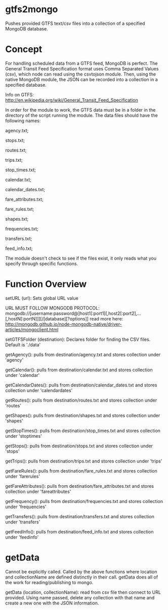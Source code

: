gtfs2mongo
==========

Pushes provided GTFS text/csv files into a collection of a specified MongoDB database.

Concept
===

For handling scheduled data from a GTFS feed, MongoDB is perfect. The General Transit Feed Specification format uses Comma Separated Values (csv), which node can read using the csvtojson module. Then, using the native MongoDB module, the JSON can be recorded into a collection in a specified database. 

Info on GTFS: http://en.wikipedia.org/wiki/General_Transit_Feed_Specification

In order for the module to work, the GTFS data must be in a folder in the directory of the script running the module. The data files should have the following names:


agency.txt;

stops.txt;

routes.txt;

trips.txt;

stop_times.txt;

calendar.txt;

calendar_dates.txt;

fare_attributes.txt;

fare_rules.txt;

shapes.txt;

frequencies.txt;

transfers.txt;

feed_info.txt;

The module doesn't check to see if the files exist, it only reads what you specify through specific functions.

Function Overview
========

setURL (url):
  Sets global URL value 
  
URL MUST FOLLOW MONGODB PROTOCOL:   mongodb://[username:password@]host1[:port1][,host2[:port2],...[,hostN[:portN]]][/[database][?options]]
read more here: http://mongodb.github.io/node-mongodb-native/driver-articles/mongoclient.html 
  
setGTFSFolder (destination):
  Declares folder for finding the CSV files. Default is './data'
  
getAgency():
  pulls from destination/agency.txt and stores collection under 'agency'
  
getCalendar():
  pulls from destination/calendar.txt and stores collection under 'calendar'
  
getCalendarDates():
  pulls from destination/calendar_dates.txt and stores collection under 'calendardates'
  
getRoutes():
  pulls from destination/routes.txt and stores collection under 'routes'
  
getShapes():
  pulls from destination/shapes.txt and stores collection under 'shapes'
  
getStopTimes():
  pulls from destination/stop_times.txt and stores collection under 'stoptimes'

getStops():
  pulls from destination/stops.txt and stores collection under 'stops'

getTrips():
  pulls from destination/trips.txt and stores collection under 'trips'

getFareRules():
  pulls from destination/fare_rules.txt and stores collection under 'farerules'

getFareAttributes():
  pulls from destination/fare_attributes.txt and stores collection under 'fareattributes'

getFrequency():
  pulls from destination/frequencies.txt and stores collection under 'frequencies'
  
getTransfers():
  pulls from destination/transfers.txt and stores collection under 'transfers'

getFeedInfo():
  pulls from destination/feed_info.txt and stores collection under 'feedinfo'
  
  
getData
=====
Cannot be explicitly called. Called by the above functions where location and collectionName are
defined distinctly in their call. getData does all of the work for reading/publishing to mongo.

getData (location, collectionName):
  read from csv file then connect to URL provided. Using name passed, delete any collection with 
  that name and create a new one with the JSON information.


